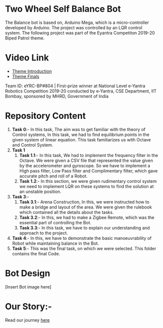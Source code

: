 # Two Wheel Self Balance Bot 
The Balance bot is based on, Arduino Mega, which is a micro-controller developed by Arduino. The project was controlled by an LQR control system. The following project was part of the Eyantra Competiton 2019-20 Biped Patrol theme.

# Video Link
- [Theme Introduction](https://www.youtube.com/watch?v=hRZBvhJtmVg)
- [Theme Finals](https://www.youtube.com/watch?v=LRztpc8cnpA)

Team ID: eYRC-BP#804 | First-prize winner at National Level e-Yantra Robotics Competition 2019-20 conducted by e-Yantra, CSE Department, IIT Bombay, sponsored by MHRD, Government of India

# Repository Content
1. **Task 0**:- In this task, The aim was to get familiar with the theory of Control systems, In this task, we had to find equilibrium points in the given system of linear equation. This task familiarizes us with Octave and Control System.
1. **Task 1**
    1. **Task 1.1**:- In this task, We had to implement the frequency filter in the Octave. We were given a CSV file that represented the value given by the accelerometer and gyroscope. So we have to implement a High pass filter, Low Pass filter and Complimentary filter, which gave accurate pitch and roll of a Robot.
    1.  **Task 1.2**:- In this section, we were given rudimentary control system we need to implement LQR on these systems to find the solution at an unstable position.
1. **Task 3**:- 
    1. **Task 3.1**:- Arena Construction, In this, we were instructed how to make a bridge and layout of the area. We were given the rulebook which contained all the details about the tasks.
    1. **Task 3.2**:- In this, we had to make a Zigbee Remote, which was the essential part of controlling the Bot. 
    1. **Task 3.3**:- In this task, we have to explain our understanding and approach to the project.
1. **Task 4**:- In this, we have to demonstrate the basic manoeuvrability of Robot while maintaining balance in the Bot.
1. **Task 5**:- This was the final task, on which we were selected. This folder contains the final Code. 

# Bot Design

[Insert Bot image here]



# Our Story:-
Read our journey [here](https://shreya17.medium.co)
